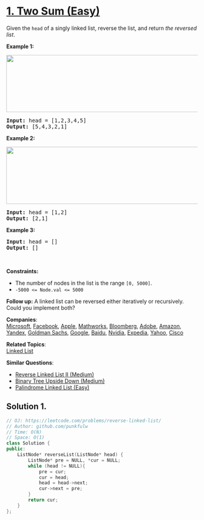 # [1. Two Sum (Easy)](https://leetcode.com/problems/two-sum/)

<p>Given the <code>head</code> of a singly linked list, reverse the list, and return <em>the reversed list</em>.</p>

<p><strong>Example 1:</strong></p>
<img alt="" src="https://assets.leetcode.com/uploads/2021/02/19/rev1ex1.jpg" style="width: 600px; height: 150px;">
<pre>
<strong>Input:</strong> head = [1,2,3,4,5]
<strong>Output:</strong> [5,4,3,2,1]
</pre>

<p><strong>Example 2:</strong></p>
<img alt="" src="https://assets.leetcode.com/uploads/2021/02/19/rev1ex2.jpg" style="width: 600px; height: 150px;">
<pre>
<strong>Input:</strong> head = [1,2]
<strong>Output:</strong> [2,1]
</pre>


<p><strong>Example 3:</strong></p>
<pre>
<strong>Input:</strong> head = []
<strong>Output:</strong> []
</pre>


<p>&nbsp;</p>
<p><strong>Constraints:</strong></p>

<ul>
  <li>The number of nodes in the list is the range <code>[0, 5000]</code>.</li>
  <li><code>-5000 &lt;= Node.val &lt;= 5000</code></li>
</ul>

<p><b>Follow up:</b> A linked list can be reversed either iteratively or recursively. Could you implement both?</p>

**Companies**:  
[Microsoft](https://leetcode.com/company/microsoft), [Facebook](https://leetcode.com/company/facebook), [Apple](https://leetcode.com/company/apple), [Mathworks](https://leetcode.com/company/mathworks), [Bloomberg](https://leetcode.com/company/bloomberg), [Adobe](https://leetcode.com/company/adobe), [Amazon](https://leetcode.com/company/amazon), [Yandex](https://leetcode.com/company/yandex), [Goldman Sachs](https://leetcode.com/company/goldman-sachs), [Google](https://leetcode.com/company/google), [Baidu](https://leetcode.com/company/baidu), [Nvidia](https://leetcode.com/company/nvidia), [Expedia](https://leetcode.com/company/expedia), [Yahoo](https://leetcode.com/company/yahoo), [Cisco](https://leetcode.com/company/cisco)

**Related Topics**:  
[Linked List](https://leetcode.com/tag/linked-list/)

**Similar Questions**:
* [Reverse Linked List II (Medium)](https://leetcode.com/problems/reverse-linked-list-ii/)
* [Binary Tree Upside Down (Medium)](https://leetcode.com/problems/binary-tree-upside-down/)
* [Palindrome Linked List (Easy)](https://leetcode.com/problems/palindrome-linked-list/)

## Solution 1.

```cpp
// OJ: https://leetcode.com/problems/reverse-linked-list/
// Author: github.com/punkfulw
// Time: O(N)
// Space: O(1)
class Solution {
public:
    ListNode* reverseList(ListNode* head) {
        ListNode* pre = NULL, *cur = NULL;
        while (head != NULL){
            pre = cur;
            cur = head;
            head = head->next;
            cur->next = pre;
        }
        return cur;
    }
};
```
